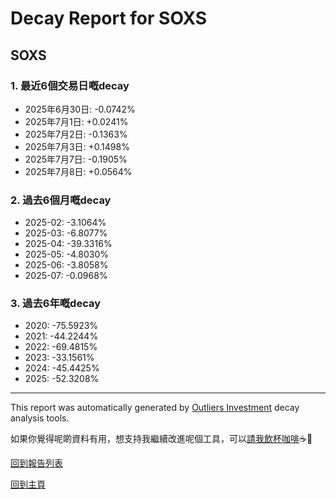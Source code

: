 # Decay Report for SOXS

## SOXS

### 1. 最近6個交易日嘅decay

- 2025年6月30日: -0.0742%
- 2025年7月1日: +0.0241%
- 2025年7月2日: -0.1363%
- 2025年7月3日: +0.1498%
- 2025年7月7日: -0.1905%
- 2025年7月8日: +0.0564%

### 2. 過去6個月嘅decay

- 2025-02: -3.1064%
- 2025-03: -6.8077%
- 2025-04: -39.3316%
- 2025-05: -4.8030%
- 2025-06: -3.8058%
- 2025-07: -0.0968%

### 3. 過去6年嘅decay

- 2020: -75.5923%
- 2021: -44.2244%
- 2022: -69.4815%
- 2023: -33.1561%
- 2024: -45.4425%
- 2025: -52.3208%

------------------------------
This report was automatically generated by [Outliers Investment](https://outliersecon.github.io/Outliers-Investment/) decay analysis tools.

如果你覺得呢啲資料有用，想支持我繼續改進呢個工具，可以[請我飲杯咖啡](https://buymeacoffee.com/outliersecon)☕🙏

[回到報告列表](https://outliersecon.github.io/Outliers-Investment/reports/reports_public)

[回到主頁](https://outliersecon.github.io/Outliers-Investment/)